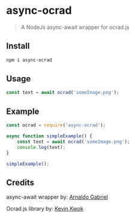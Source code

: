 # async-ocrad

> A NodeJs async-await wrapper for ocrad.js

## Install

```sh
npm i async-ocrad
```

## Usage

```js
const text = await ocrad('someImage.png');
```

## Example

```js
const ocrad = require('async-ocrad');

async function simpleExample() {
    const text = await ocrad('someImage.png');
    console.log(text);
}

simpleExample();
```

## Credits

async-await wrapper by: [Arnaldo Gabriel](https://github.com/agmm)

Ocrad.js library by: [Kevin Kwok](https://github.com/antimatter15/ocrad.js)